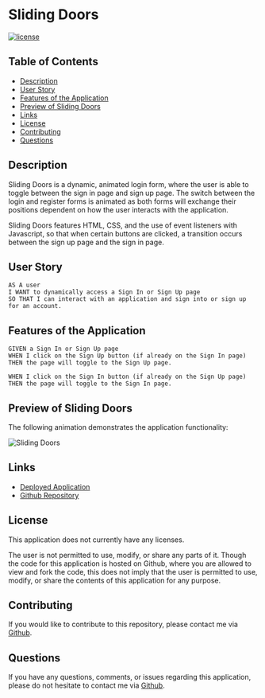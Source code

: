 # Sliding Doors

[![license](https://img.shields.io/badge/license-Unlicense-blue.svg)](http://unlicense.org/)

## Table of Contents
*  [Description](#description)
*  [User Story](#user-story)
*  [Features of the Application](#features-of-the-application)
*  [Preview of Sliding Doors](#preview-of-sliding-doors)
*  [Links](#links)
*  [License](#license)
*  [Contributing](#contributing)
*  [Questions](#questions)

## Description

Sliding Doors is a dynamic, animated login form, where the user is able to toggle between the sign in page and sign up page. The switch between the login and register forms is animated as both forms will exchange their positions dependent on how the user interacts with the application.

Sliding Doors features HTML, CSS, and the use of event listeners with Javascript, so that when certain buttons are clicked, a transition occurs between the sign up page and the sign in page.

## User Story
~~~
AS A user  
I WANT to dynamically access a Sign In or Sign Up page  
SO THAT I can interact with an application and sign into or sign up for an account.  
~~~

## Features of the Application
~~~
GIVEN a Sign In or Sign Up page  
WHEN I click on the Sign Up button (if already on the Sign In page)  
THEN the page will toggle to the Sign Up page.  

WHEN I click on the Sign In button (if already on the Sign Up page)  
THEN the page will toggle to the Sign In page.  
~~~

## Preview of Sliding Doors

The following animation demonstrates the application functionality:

![Sliding Doors](images/slidingDoorsPreview.gif)

## Links
- [Deployed Application]()
- [Github Repository](https://github.com/rh9891/SlidingDoors)

## License

This application does not currently have any licenses.

The user is not permitted to use, modify, or share any parts of it. Though the code for this application is hosted on Github, where you are allowed to view and fork the code, this does not imply that the user is permitted to use, modify, or share the contents of this application for any purpose.

## Contributing

If you would like to contribute to this repository, please contact me via [Github](https://github.com/rh9891).

## Questions

If you have any questions, comments, or issues regarding this application, please do not hesitate to contact me via [Github](https://github.com/rh9891).